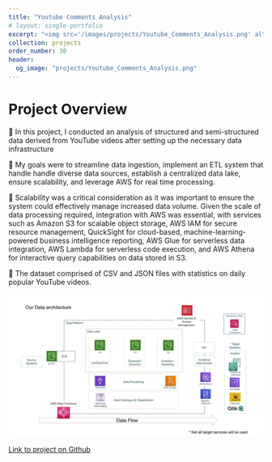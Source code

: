 ```yaml
---
title: "Youtube Comments Analysis"
# layout: single-portfolio
excerpt: "<img src='/images/projects/Youtube_Comments_Analysis.png' alt=''>"
collection: projects
order_number: 30
header: 
  og_image: "projects/Youtube_Comments_Analysis.png"
---
```



# Project Overview

📌 In this project, I conducted an analysis of structured and semi-structured data derived from YouTube videos after setting up the necessary data infrastructure

📌 My goals were to streamline data ingestion, implement an ETL system that handle handle diverse data sources, establish a centralized data lake, ensure scalability, and leverage AWS for real time processing.

📌 Scalability was a critical consideration as it was important to ensure the system could effectively manage increased data volume. Given the scale of data processing required, integration with AWS was essential, with services such as Amazon S3 for scalable object storage, AWS IAM for secure resource management, QuickSight for cloud-based, machine-learning-powered business intelligence reporting, AWS Glue for serverless data integration, AWS Lambda for serverless code execution, and AWS Athena for interactive query capabilities on data stored in S3.

📌 The dataset comprised of CSV and JSON files with statistics on daily popular YouTube videos.

<!-- > A brief aside on Git-speak: these periodic indented blocks will explain the terminology that Git uses to help you underst what each Git comm actually does.


To save yourself some time  do this faster, simply press <kbd>Ctrl</kbd>+<kbd>c</kbd>.[^2] -->

![](/images/posts/creating-website/p2_i1.png)


[Link to project on Github](https://github.com/Gauthami25/Youtube-Trending-Analysis)

